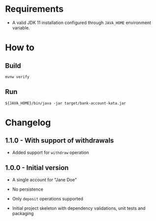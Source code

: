 
# Requirements

* A valid JDK 11 installation configured through `JAVA_HOME` environment variable.

# How to

## Build

`mvnw verify`

## Run

`${JAVA_HOME}/bin/java -jar target/bank-account-kata.jar`

# Changelog

## 1.1.0 - With support of withdrawals

- Added support for `withdraw` operation

## 1.0.0 - Initial version

- A single account for "Jane Doe"
- No persistence
- Only `deposit` operations supported

- Initial project skeleton with dependency validations, unit tests and packaging
